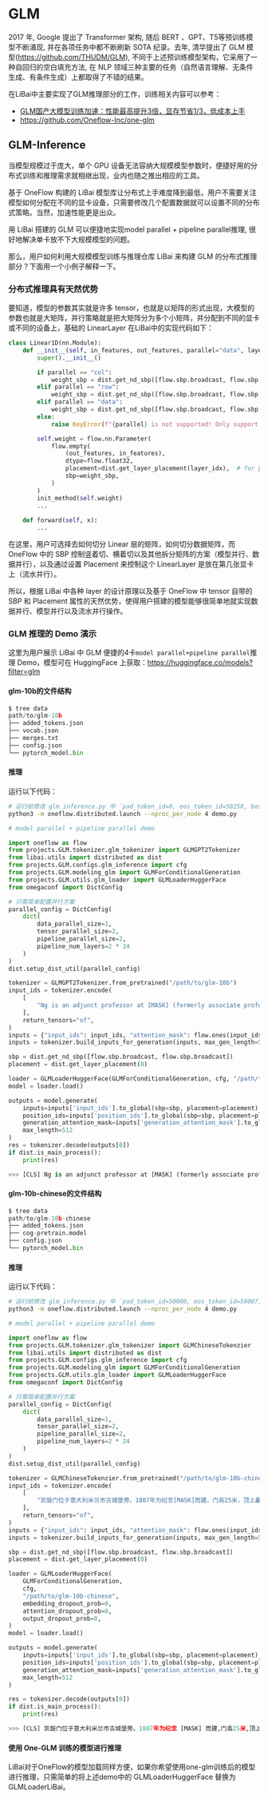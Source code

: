 # GLM

2017 年, Google 提出了 Transformer 架构, 随后 BERT 、GPT、T5等预训练模型不断涌现, 并在各项任务中都不断刷新 SOTA 纪录。去年, 清华提出了 GLM 模型(https://github.com/THUDM/GLM), 不同于上述预训练模型架构，它采用了一种自回归的空白填充方法, 在 NLP 领域三种主要的任务（自然语言理解、无条件生成、有条件生成）上都取得了不错的结果。

在LiBai中主要实现了GLM推理部分的工作，训练相关内容可以参考：

- [GLM国产大模型训练加速：性能最高提升3倍，显存节省1/3，低成本上手](https://mp.weixin.qq.com/s/dkTGXuJV38KuLb4_LmM20Q)
- https://github.com/Oneflow-Inc/one-glm


## GLM-Inference
当模型规模过于庞大，单个 GPU 设备无法容纳大规模模型参数时，便捷好用的分布式训练和推理需求就相继出现，业内也随之推出相应的工具。

基于 OneFlow 构建的 LiBai 模型库让分布式上手难度降到最低，用户不需要关注模型如何分配在不同的显卡设备，只需要修改几个配置数据就可以设置不同的分布式策略。当然，加速性能更是出众。

用 LiBai 搭建的 GLM 可以便捷地实现model parallel + pipeline parallel推理, 很好地解决单卡放不下大规模模型的问题。

那么，用户如何利用大规模模型训练与推理仓库 LiBai 来构建 GLM 的分布式推理部分？下面用一个小例子解释一下。

### 分布式推理具有天然优势

要知道，模型的参数其实就是许多 tensor，也就是以矩阵的形式出现，大模型的参数也就是大矩阵，并行策略就是把大矩阵分为多个小矩阵，并分配到不同的显卡或不同的设备上，基础的 LinearLayer 在LiBai中的实现代码如下：

```python
class Linear1D(nn.Module):
    def __init__(self, in_features, out_features, parallel="data", layer_idx=0, ...):
        super().__init__()

        if parallel == "col":
            weight_sbp = dist.get_nd_sbp([flow.sbp.broadcast, flow.sbp.split(0)])
        elif parallel == "row":
            weight_sbp = dist.get_nd_sbp([flow.sbp.broadcast, flow.sbp.split(1)])
        elif parallel == "data":
            weight_sbp = dist.get_nd_sbp([flow.sbp.broadcast, flow.sbp.broadcast])
        else:
            raise KeyError(f"{parallel} is not supported! Only support ('data', 'row' and 'col')")

        self.weight = flow.nn.Parameter(
            flow.empty(
                (out_features, in_features),
                dtype=flow.float32,
                placement=dist.get_layer_placement(layer_idx),  # for pipeline parallelism placement
                sbp=weight_sbp,
            )
        )
        init_method(self.weight)
        ...
    
    def forward(self, x):
        ...
```

在这里，用户可选择去如何切分 Linear 层的矩阵，如何切分数据矩阵，而OneFlow 中的 SBP 控制竖着切、横着切以及其他拆分矩阵的方案（模型并行、数据并行），以及通过设置 Placement 来控制这个 LinearLayer 是放在第几张显卡上（流水并行）。

所以，根据 LiBai 中各种 layer 的设计原理以及基于 OneFlow 中 tensor 自带的 SBP 和 Placement 属性的天然优势，使得用户搭建的模型能够很简单地就实现数据并行、模型并行以及流水并行操作。

### GLM 推理的 Demo 演示

这里为用户展示 LiBai 中 GLM 便捷的4卡`model parallel+pipeline parallel`推理 Demo，模型可在 HuggingFace 上获取：https://huggingface.co/models?filter=glm


#### glm-10b的文件结构

```python
$ tree data
path/to/glm-10b
├── added_tokens.json
├── vocab.json
├── merges.txt
├── config.json
└── pytorch_model.bin
```

#### 推理

运行以下代码：
```bash
# 运行前修改 glm_inference.py 中 `pad_token_id=0, eos_token_id=50258, bos_token_id=50000`
python3 -m oneflow.distributed.launch --nproc_per_node 4 demo.py
```

```python
# model parallel + pipeline parallel demo

import oneflow as flow
from projects.GLM.tokenizer.glm_tokenizer import GLMGPT2Tokenizer
from libai.utils import distributed as dist
from projects.GLM.configs.glm_inference import cfg
from projects.GLM.modeling_glm import GLMForConditionalGeneration
from projects.GLM.utils.glm_loader import GLMLoaderHuggerFace
from omegaconf import DictConfig

# 只需简单配置并行方案
parallel_config = DictConfig(
    dict(
        data_parallel_size=1,
        tensor_parallel_size=2,
        pipeline_parallel_size=2,
        pipeline_num_layers=2 * 24
    )
)
dist.setup_dist_util(parallel_config)

tokenizer = GLMGPT2Tokenizer.from_pretrained("/path/to/glm-10b")
input_ids = tokenizer.encode(
    [
        "Ng is an adjunct professor at [MASK] (formerly associate professor and Director of its Stanford AI Lab or SAIL ). Also a pioneer in online education, Ng co-founded Coursera and deeplearning.ai."
    ],
    return_tensors="of",
)
inputs = {"input_ids": input_ids, "attention_mask": flow.ones(input_ids.size())}
inputs = tokenizer.build_inputs_for_generation(inputs, max_gen_length=512)

sbp = dist.get_nd_sbp([flow.sbp.broadcast, flow.sbp.broadcast])
placement = dist.get_layer_placement(0)

loader = GLMLoaderHuggerFace(GLMForConditionalGeneration, cfg, "/path/to/glm-10b")
model = loader.load()

outputs = model.generate(
    inputs=inputs['input_ids'].to_global(sbp=sbp, placement=placement), 
    position_ids=inputs['position_ids'].to_global(sbp=sbp, placement=placement), 
    generation_attention_mask=inputs['generation_attention_mask'].to_global(sbp=sbp, placement=placement), 
    max_length=512
)
res = tokenizer.decode(outputs[0])
if dist.is_main_process():
    print(res)

>>> [CLS] Ng is an adjunct professor at [MASK] (formerly associate professor and Director of its Stanford AI Lab or SAIL ). Also a pioneer in online education, Ng co-founded Coursera and deeplearning.ai.<|endoftext|> <|startofpiece|>  Stanford University and a co-founder of <|endofpiece|>

```

#### glm-10b-chinese的文件结构

```python
$ tree data
path/to/glm-10b-chinese
├── added_tokens.json
├── cog-pretrain.model
├── config.json
└── pytorch_model.bin
```

#### 推理

运行以下代码：
```bash
# 运行前修改 glm_inference.py 中 `pad_token_id=50000, eos_token_id=50007, bos_token_id=None`
python3 -m oneflow.distributed.launch --nproc_per_node 4 demo.py
```

```python
# model parallel + pipeline parallel demo

import oneflow as flow
from projects.GLM.tokenizer.glm_tokenizer import GLMChineseTokenzier
from libai.utils import distributed as dist
from projects.GLM.configs.glm_inference import cfg
from projects.GLM.modeling_glm import GLMForConditionalGeneration
from projects.GLM.utils.glm_loader import GLMLoaderHuggerFace
from omegaconf import DictConfig

# 只需简单配置并行方案
parallel_config = DictConfig(
    dict(
        data_parallel_size=1,
        tensor_parallel_size=2,
        pipeline_parallel_size=2,
        pipeline_num_layers=2 * 24
    )
)
dist.setup_dist_util(parallel_config)

tokenizer = GLMChineseTokenzier.from_pretrained("/path/to/glm-10b-chinese")
input_ids = tokenizer.encode(
    [
        "凯旋门位于意大利米兰市古城堡旁。1807年为纪念[MASK]而建，门高25米，顶上矗立两武士青铜古兵车铸像。"
    ],
    return_tensors="of",
)
inputs = {"input_ids": input_ids, "attention_mask": flow.ones(input_ids.size())}
inputs = tokenizer.build_inputs_for_generation(inputs, max_gen_length=512)

sbp = dist.get_nd_sbp([flow.sbp.broadcast, flow.sbp.broadcast])
placement = dist.get_layer_placement(0)

loader = GLMLoaderHuggerFace(
    GLMForConditionalGeneration, 
    cfg, 
    "/path/to/glm-10b-chinese",
    embedding_dropout_prob=0,
    attention_dropout_prob=0,
    output_dropout_prob=0,
)
model = loader.load()

outputs = model.generate(
    inputs=inputs['input_ids'].to_global(sbp=sbp, placement=placement), 
    position_ids=inputs['position_ids'].to_global(sbp=sbp, placement=placement), 
    generation_attention_mask=inputs['generation_attention_mask'].to_global(sbp=sbp, placement=placement), 
    max_length=512
)

res = tokenizer.decode(outputs[0])
if dist.is_main_process():
    print(res)

>>> [CLS] 凯旋门位于意大利米兰市古城堡旁。1807年为纪念 [MASK] 而建,门高25米,顶上矗立两武士青铜古兵车铸像。 <|endoftext|> <|startofpiece|> 拿破仑军队攻克米兰城 <|endofpiece|>
```

#### 使用 One-GLM 训练的模型进行推理

LiBai对于OneFlow的模型加载同样方便，如果你希望使用one-glm训练后的模型进行推理，只需简单的将上述demo中的 GLMLoaderHuggerFace 替换为 GLMLoaderLiBai。